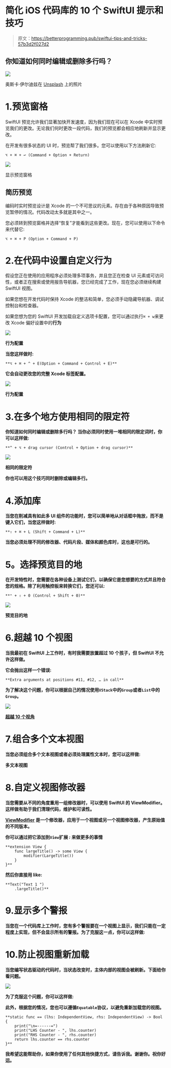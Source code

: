 # 简化 iOS 代码库的 10 个 SwiftUI 提示和技巧

> 原文：<https://betterprogramming.pub/swiftui-tips-and-tricks-57b3d2f027d2>

## 你知道如何同时编辑或删除多行吗？

![](img/b257ec18b9d793168315ef019d2a879d.png)

奥斯卡·伊尔迪兹在 [Unsplash](https://unsplash.com/photos/cOkpTiJMGzA) 上的照片

# 1.预览窗格

SwiftUI 预览允许我们显著加快开发速度，因为我们现在可以在 Xcode 中实时预览我们的更改。无论我们何时更改一段代码，我们的预览都会相应地刷新并显示更改。

在开发有很多状态的 UI 时，预览帮了我们很多。您可以使用以下方法刷新它:

```
⌥ + ⌘ + ↩ (Command + Option + Return)
```

![](img/f7bd1ec954dbd4af799ab43d80e5c537.png)

显示预览窗格

## 简历预览

编码时实时预览设计是 Xcode 的一个不可思议的元素。存在由于各种原因导致预览暂停的情况。代码改动太多就是其中之一。

您必须转到预览窗格并选择“恢复”才能看到这些更改。现在，您可以使用以下命令来代替它:

```
⌥ + ⌘ + P (Option + Command + P)
```

# 2.在代码中设置自定义行为

假设您正在使用的应用程序必须处理多项事务，并且您正在检查 UI 元素或可访问性，或者正在搜索或使用报告导航器，您已经完成了工作，现在您必须继续构建 SwiftUI 视图。

如果您想在开发代码时保持 Xcode 的整洁和简单，您必须手动隐藏导航器、调试控制台和检查器。

如果您想为您的 SwiftUI 开发加载自定义选项卡配置，您可以通过执行`⌘ + w`来更改 Xcode 偏好设置中的**行为**

****![](img/f307ad8288586f0f2c8da7cb6c226fe6.png)****

****行为配置****

****当您这样做时:****

```
**⌥ + ⌘ + ^ + E(Option + Command + Control + E)**
```

****它会自动更改您的完整 Xcode 标签配置。****

****![](img/7660eca4e5caee7e0326425cfd56ac00.png)****

****行为配置****

# ****3.在多个地方使用相同的限定符****

****你知道如何同时编辑或删除多行吗？
当你必须同时使用一堆相同的限定词时，你可以这样做:****

```
**^ + ⌥ + drag cursor (Control + Option + drag cursor)**
```

****![](img/54d911dcfd21099ed264985575957179.png)****

****相同的限定符****

****你也可以用这个技巧同时删除或编辑多行。****

# ****4.添加库****

****当您在削减具有如此多 UI 组件的功能时，您可以简单地从对话框中拖放，而不是键入它们，当您这样做时:****

```
**⇧ + ⌘ + L (Shift + Command + L)**
```

****当您必须处理不同的修改器、代码片段、媒体和颜色库时，这也是可行的。****

# ******5。选择预览目的地******

****在开发特性时，您需要在各种设备上测试它们，以确保它是您想要的方式并且符合您的规格。除了利用触控板来转换它们，您还可以:****

```
**⌃ + ⇧ + 0 (Control + Shift + 0)**
```

****![](img/d60f76619d9ddd6f26c119af9f1697b6.png)****

****预览目的地****

# ****6.超越 10 个视图****

****当我最初在 SwiftUI 上工作时，有时我需要放置超过 10 个孩子，但 SwiftUI 不允许这样做。****

****它会抛出这样一个错误:****

```
**Extra arguments at positions #11, #12, … in call**
```

****为了解决这个问题，你可以根据自己的情况使用`VStack`中的`Group`或者`List`中的`Group`。****

****![](img/c0673e4d281738c081e924e8b3777cf2.png)****

****[超越 10 个视角](https://gist.github.com/dheerajn/2a98c18cd22b440da9968309a9f5262f)****

# ****7.组合多个文本视图****

****当您必须组合多个文本视图或者必须处理属性文本时，您可以这样做:****

****多文本视图****

# ****8.自定义视图修改器****

****当您需要从不同的角度重用一组修改器时，可以使用 SwiftUI 的 ViewModifier。这样做有助于我们清理代码，维护和可读性。****

****[ViewModifier](https://developer.apple.com/documentation/swiftui/viewmodifier) 是一个修改器，应用于一个视图或另一个视图修改器，产生原始值的不同版本。****

****你可以通过把它添加到`View`扩展 *:* 来做更多的事情****

```
**extension View {
    func largeTitle() -> some View {
        modifier(LargeTitle())
    }
}**
```

****然后你直接用 like:****

```
**Text("Text 1 ")
    .largeTitle()**
```

# ****9.显示多个警报****

****当您在一个代码库上工作时，您有多个警报要在一个视图上显示，我们只能在一定程度上实现，但不会显示所有的警报。为了克服这一点，你可以这样做:****

# ****10.防止视图重新加载****

****当您编写状态驱动的代码时，当状态改变时，主体内部的视图会被刷新。下面给你看问题。****

****![](img/77b58f41b6f46ec12d72097ed2b0b20c.png)****

****为了克服这个问题，你可以这样做:****

****此外，根据您的情况，您也可以遵循`Equatable`协议，以避免重新加载您的视图。****

```
**static func == (lhs: IndependentView, rhs: IndependentView) -> Bool {
    print("\n=------=")
    print("LHS Counter - ", lhs.counter)
    print("RHS Counter - ", rhs.counter)
    return lhs.counter == rhs.counter
}**
```

****我希望这能帮助你，如果你使用了任何其他快捷方式，请告诉我。谢谢你。祝你好运。****